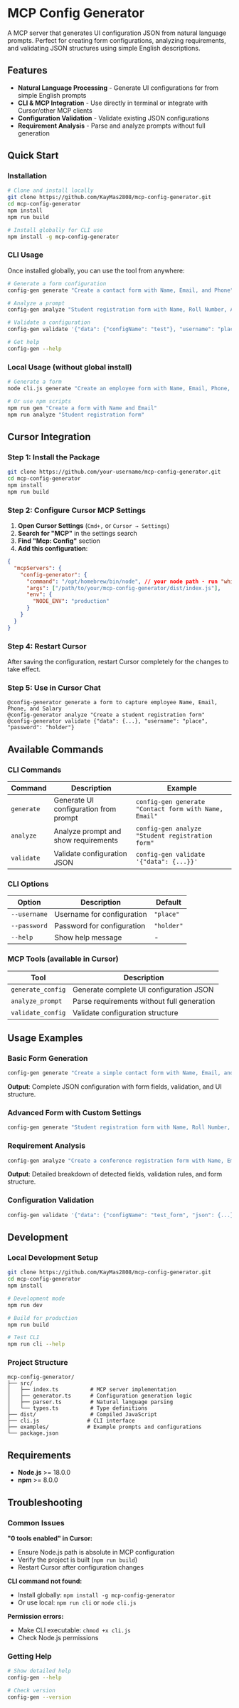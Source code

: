 # MCP Config Generator

A MCP server that generates UI configuration JSON from natural language prompts. Perfect for creating form configurations, analyzing requirements, and validating JSON structures using simple English descriptions.

## Features

- **Natural Language Processing** - Generate UI configurations for from simple English prompts
- **CLI & MCP Integration** - Use directly in terminal or integrate with Cursor/other MCP clients
- **Configuration Validation** - Validate existing JSON configurations
- **Requirement Analysis** - Parse and analyze prompts without full generation

## Quick Start

### Installation

```bash
# Clone and install locally
git clone https://github.com/KayMas2808/mcp-config-generator.git
cd mcp-config-generator
npm install
npm run build

# Install globally for CLI use
npm install -g mcp-config-generator
```

### CLI Usage

Once installed globally, you can use the tool from anywhere:

```bash
# Generate a form configuration
config-gen generate "Create a contact form with Name, Email, and Phone"

# Analyze a prompt
config-gen analyze "Student registration form with Name, Roll Number, Amount"

# Validate a configuration
config-gen validate '{"data": {"configName": "test"}, "username": "place", "password": "holder"}'

# Get help
config-gen --help
```

### Local Usage (without global install)

```bash
# Generate a form
node cli.js generate "Create an employee form with Name, Email, Phone, Salary"

# Or use npm scripts
npm run gen "Create a form with Name and Email"
npm run analyze "Student registration form"
```

## Cursor Integration

### Step 1: Install the Package

```bash
git clone https://github.com/your-username/mcp-config-generator.git
cd mcp-config-generator
npm install
npm run build
```

### Step 2: Configure Cursor MCP Settings

1. **Open Cursor Settings** (`Cmd+,` or `Cursor → Settings`)
2. **Search for "MCP"** in the settings search
3. **Find "Mcp: Config"** section
4. **Add this configuration**:

```json
{
  "mcpServers": {
    "config-generator": {
      "command": "/opt/homebrew/bin/node", // your node path - run "which node"
      "args": ["/path/to/your/mcp-config-generator/dist/index.js"],
      "env": {
        "NODE_ENV": "production"
      }
    }
  }
}
```

### Step 4: Restart Cursor

After saving the configuration, restart Cursor completely for the changes to take effect.

### Step 5: Use in Cursor Chat

```
@config-generator generate a form to capture employee Name, Email, Phone, and Salary
@config-generator analyze "Create a student registration form"
@config-generator validate {"data": {...}, "username": "place", "password": "holder"}
```

## Available Commands

### CLI Commands

| Command | Description | Example |
|---------|-------------|---------|
| `generate` | Generate UI configuration from prompt | `config-gen generate "Contact form with Name, Email"` |
| `analyze` | Analyze prompt and show requirements | `config-gen analyze "Student registration form"` |
| `validate` | Validate configuration JSON | `config-gen validate '{"data": {...}}'` |

### CLI Options

| Option | Description | Default |
|--------|-------------|---------|
| `--username` | Username for configuration | `"place"` |
| `--password` | Password for configuration | `"holder"` |
| `--help` | Show help message | - |

### MCP Tools (available in Cursor)

| Tool | Description |
|------|-------------|
| `generate_config` | Generate complete UI configuration JSON |
| `analyze_prompt` | Parse requirements without full generation |
| `validate_config` | Validate configuration structure |

## Usage Examples

### Basic Form Generation

```bash
config-gen generate "Create a simple contact form with Name, Email, and Phone"
```

**Output**: Complete JSON configuration with form fields, validation, and UI structure.

### Advanced Form with Custom Settings

```bash
config-gen generate "Student registration form with Name, Roll Number, Email, and Fee Amount" --username admin --password secret123
```

### Requirement Analysis

```bash
config-gen analyze "Create a conference registration form with Name, Email, Company, and Registration Fee"
```

**Output**: Detailed breakdown of detected fields, validation rules, and form structure.

### Configuration Validation

```bash
config-gen validate '{"data": {"configName": "test_form", "json": {...}}, "username": "place", "password": "holder"}'
```

## Development

### Local Development Setup

```bash
git clone https://github.com/KayMas2808/mcp-config-generator.git
cd mcp-config-generator
npm install

# Development mode
npm run dev

# Build for production
npm run build

# Test CLI
npm run cli --help
```

### Project Structure

```
mcp-config-generator/
├── src/
│   ├── index.ts          # MCP server implementation
│   ├── generator.ts      # Configuration generation logic
│   ├── parser.ts         # Natural language parsing
│   └── types.ts          # Type definitions
├── dist/                 # Compiled JavaScript
├── cli.js               # CLI interface
├── examples/            # Example prompts and configurations
└── package.json
```

## Requirements

- **Node.js** >= 18.0.0
- **npm** >= 8.0.0

## Troubleshooting

### Common Issues

**"0 tools enabled" in Cursor:**
- Ensure Node.js path is absolute in MCP configuration
- Verify the project is built (`npm run build`)
- Restart Cursor after configuration changes

**CLI command not found:**
- Install globally: `npm install -g mcp-config-generator`
- Or use local: `npm run cli` or `node cli.js`

**Permission errors:**
- Make CLI executable: `chmod +x cli.js`
- Check Node.js permissions

### Getting Help

```bash
# Show detailed help
config-gen --help

# Check version
config-gen --version
```